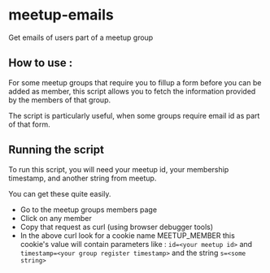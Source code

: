 # meetup-emails
Get emails of users part of a meetup group

## How to use : 
For some meetup groups that require you to fillup a form before you can be added as member, this script allows you to fetch the information provided by the members of that group.

The script is particularly useful, when some groups require email id as part of that form.

## Running the script

To run this script, you will need your meetup id, your membership timestamp, and another string from meetup.

You can get these quite easily.
* Go to the meetup groups members page
* Click on any member
* Copy that request as curl (using browser debugger tools)
* In the above curl look for a cookie name MEETUP_MEMBER
  this cookie's value will contain parameters like : `id=<your meetup id>` and 
  `timestamp=<your group register timestamp>`
  and the string `s=<some string>`
